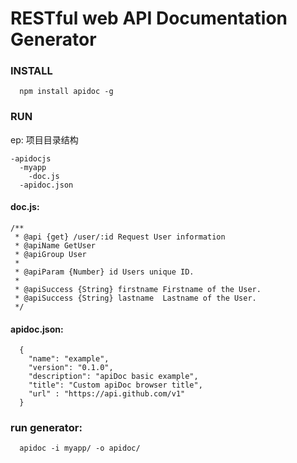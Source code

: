 # RESTful web API Documentation Generator

### INSTALL

```
  npm install apidoc -g
```

### RUN
ep: 项目目录结构
```
-apidocjs    
  -myapp  
    -doc.js  
  -apidoc.json    
```

#### doc.js:
```
/**
 * @api {get} /user/:id Request User information
 * @apiName GetUser
 * @apiGroup User
 *
 * @apiParam {Number} id Users unique ID.
 *
 * @apiSuccess {String} firstname Firstname of the User.
 * @apiSuccess {String} lastname  Lastname of the User.
 */
```
#### apidoc.json:

```
  {
    "name": "example",
    "version": "0.1.0",
    "description": "apiDoc basic example",
    "title": "Custom apiDoc browser title",
    "url" : "https://api.github.com/v1"
  }
```
### run generator:

```
  apidoc -i myapp/ -o apidoc/
```

